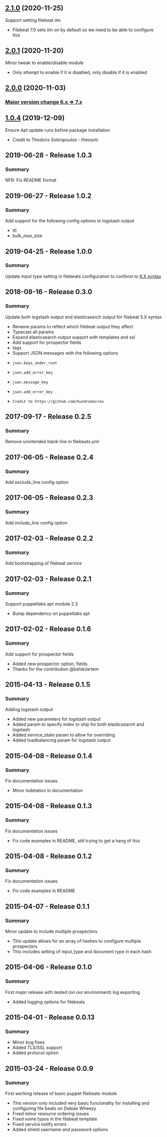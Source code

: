 ## [2.1.0](https://github.com/xneelo/hetzner-filebeats/tree/2.1.0) (2020-11-25)

Support setting filebeat ilm
- Filebeat 7.0 sets ilm on by default so we need to be able to configure this

## [2.0.1](https://github.com/xneelo/hetzner-filebeats/tree/2.0.1) (2020-11-20)

Minor tweak to enable/disable module
- Only attempt to enable if it is disabled, only disable if it is enabled

## [2.0.0](https://github.com/xneelo/hetzner-filebeats/tree/2.0.0) (2020-11-03)

### [Major version change 6.x => 7.x](https://www.elastic.co/guide/en/beats/libbeat/7.9/breaking-changes-7.0.html#breaking-changes-7.0)

## [1.0.4](https://github.com/xneelo/hetzner-filebeats/tree/1.0.4) (2019-12-09)

Ensure Apt update runs before package installation
- Credit to Thodoris Sotiropoulos - theosotr

## 2019-06-28 - Release 1.0.3
### Summary

NFR: Fix README format

## 2019-06-27 - Release 1.0.2
### Summary

Add support for the following config options to logstash output
* ttl
* bulk_max_size

## 2019-04-25 - Release 1.0.0
### Summary

Update input type setting in filebeats configuration to conform to [6.X syntax](https://www.elastic.co/guide/en/beats/libbeat/6.2/breaking-changes-6.0.html#breaking-changes-types)

## 2018-08-16 - Release 0.3.0
### Summary

Update both logstash output and elasticsearch output for filebeat 5.X syntax
* Rename params to reflect which filebeat output they affect
* Typecast all params
* Expand elasticsearch output support with templates and ssl
* Add support for prospector fields
*   tags
*   Support JSON messages with the following options
*     json.keys_under_root
*     json.add_error_key
*     json.message_key
*     json.add_error_key
*     Credit to https://github.com/hundredacres

## 2017-09-17 - Release 0.2.5
### Summary

Remove unintended blank line in filebeats.yml

## 2017-06-05 - Release 0.2.4
### Summary

Add exclude_line config option

## 2017-06-05 - Release 0.2.3
### Summary

Add include_line config option

## 2017-02-03 - Release 0.2.2
### Summary

Add bootstrapping of filebeat service

## 2017-02-03 - Release 0.2.1
### Summary

Support puppetlabs apt module 2.3
* Bump dependency on puppetlabs apt

## 2017-02-02 - Release 0.1.6
### Summary

Add support for prospector fields
* Added new prospector option, fields
* Thanks for the contribution @belskiiartem

## 2015-04-13 - Release 0.1.5
### Summary

Adding logstash output
* Added new parameters for logstash output
* Added param to specify index to ship for both elasticsearch and logstash
* Added service_state param to allow for overriding
* Added loadbalancing param for logstash output

## 2015-04-08 - Release 0.1.4
### Summary

Fix documentation issues
* Minor indetation in documentation

## 2015-04-08 - Release 0.1.3
### Summary

Fix documentation issues
* Fix code examples in README, still trying to get a hang of this

## 2015-04-08 - Release 0.1.2
### Summary

Fix documentation issues
* Fix code examples in README

## 2015-04-07 - Release 0.1.1
### Summary

Minor update to include multiple prospectors
* This update allows for an array of hashes to configure multiple prospectors
* This includes setting of input_type and document type in each hash

## 2015-04-06 - Release 0.1.0
### Summary

First major release with tested (on our environment) log exporting
* Added logging options for filebeats

## 2015-04-01 - Release 0.0.13
### Summary

* Minor bug fixes
* Added TLS/SSL support
* Added protocol option

## 2015-03-24 - Release 0.0.9
### Summary

First working release of basic puppet filebeats module
* This version only included very basic funcionality for installing and configuring file beats on Debian Wheezy
* Fixed minor resource ordering issues
* Fixed some typos in the filebeat template
* Fixed service notify errors
* Added shield username and password options
